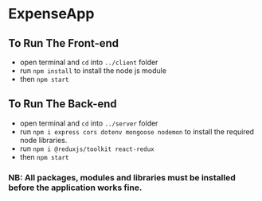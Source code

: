 # ExpenseApp
 
## To Run The Front-end
- open terminal and `cd` into `../client` folder
- run `npm install` to install the node js module
- then `npm start`

## To Run The Back-end
- open terminal and `cd` into `../server` folder
- run `npm i express cors dotenv mongoose nodemon` to install the required node libraries.
- run `npm i @reduxjs/toolkit react-redux`
- then `npm start`

### NB: All packages, modules and libraries must be installed before the application works fine.